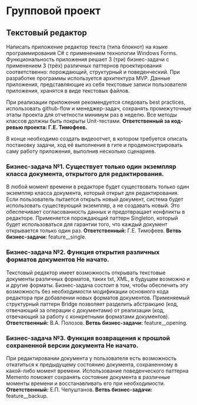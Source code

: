 # Групповой проект
## Текстовый редактор

Написать приложение редактор текста (типа блокнот) на языке программирования C# с применением технологии Windows Forms. Функциональность приложения решает 3 (три) бизнес-задачи с применением 3 (трёх) различных паттернов проектирования соответственно: порождающий, структурный и поведенческий. При разработке программы используется архитектура MVP. Данные приложения, представляющие из себя текстовые записи пользователя приложения, хранятся в виде текстовых файлов.

При реализации приложения рекомендуется следовать best practices, использовать github-flow и менеджер-задач, сохранять промежуточные этапы проекта для отчетности минимум раз в неделю. Все методы классов должны быть покрыты Unit-тестами.  **Ответственный за код-ревью проекта: Г.Е. Тимофеев.**

В конце необходимо создать видеоотчет, в котором требуется описать постановку задачи, ход её выполнения в гите и продемонстрировать саму работу приложения, выполнив несколько сценариев.

### Бизнес-задача №1. Существует только один экземпляр класса документа, открытого для редактирования.
В любой момент времени в редакторе будет существовать только один экземпляр класса документа, который открыт для редактирования. Если пользователь пытается открыть новый документ, система будет использовать существующий экземпляр, а не создавать новый. Это обеспечивает согласованность данных и предотвращает конфликты в редакторе. Применяется порождающий паттерн Singleton, который будет использоваться для гарантии того, что каждый документ открывается только один раз.
**Ответственный:** Г.Е. Тимофеев. **Ветвь бизнес-задачи:** feature__single.

### Бизнес-задача №2. Функция открытия различных форматов документов Не начато.
Текстовый редактор имеет возможность открывать текстовые документы различных форматов, таких txt, XML, в будущем возможно и и другие форматы. Бизнес-задача состоит в том, чтобы обеспечить эту возможность без необходимости модификации основного кода редактора при добавлении новых форматов документов. Применяемый структурный паттерн Bridge позволяет разделить абстракцию (код, отвечающий за операции с документами) от реализации (код, отвечающий за работу с конкретными форматами документов).
**Ответственный:** В.А. Полозов. **Ветвь бизнес-задачи:** feature__opening.

### Бизнес-задача №3. Функция возвращения к прошлой сохраненной версии документа Не начато.
При редактировании документа у пользователя есть возможность откатиться к предыдущему состоянию документа, сохраненному в какой-либо момент времени. Использование поведенческого паттерна Memento поможет сохранять состояние документа в различные моменты времени и восстанавливать его при необходимости.
**Ответственный:** Е.П. Чепуштанов. **Ветвь бизнес-задачи:** feature__backup.

